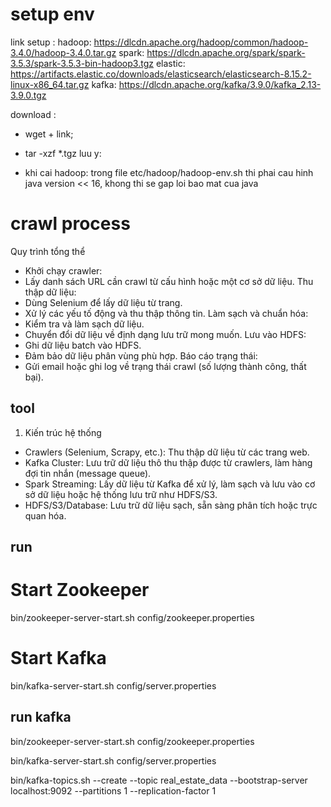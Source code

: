 # setup env
link setup :
    hadoop: https://dlcdn.apache.org/hadoop/common/hadoop-3.4.0/hadoop-3.4.0.tar.gz
    spark: https://dlcdn.apache.org/spark/spark-3.5.3/spark-3.5.3-bin-hadoop3.tgz
    elastic: https://artifacts.elastic.co/downloads/elasticsearch/elasticsearch-8.15.2-linux-x86_64.tar.gz
    kafka: https://dlcdn.apache.org/kafka/3.9.0/kafka_2.13-3.9.0.tgz

download :
- wget + link;
- tar -xzf *.tgz
luu y:

- khi cai hadoop: trong file etc/hadoop/hadoop-env.sh thi phai cau hinh java version << 16, khong thi se gap loi bao mat cua java



# crawl process
Quy trình tổng thể
- Khởi chạy crawler:
- Lấy danh sách URL cần crawl từ cấu hình hoặc một cơ sở dữ liệu.
Thu thập dữ liệu:
- Dùng Selenium để lấy dữ liệu từ trang.
- Xử lý các yếu tố động và thu thập thông tin.
Làm sạch và chuẩn hóa:
- Kiểm tra và làm sạch dữ liệu.
- Chuyển đổi dữ liệu về định dạng lưu trữ mong muốn.
Lưu vào HDFS:
- Ghi dữ liệu batch vào HDFS.
- Đảm bảo dữ liệu phân vùng phù hợp.
Báo cáo trạng thái:
- Gửi email hoặc ghi log về trạng thái crawl (số lượng thành công, thất bại).

## tool
1. Kiến trúc hệ thống
- Crawlers (Selenium, Scrapy, etc.): Thu thập dữ liệu từ các trang web.
- Kafka Cluster: Lưu trữ dữ liệu thô thu thập được từ crawlers, làm hàng đợi tin nhắn (message queue).
- Spark Streaming: Lấy dữ liệu từ Kafka để xử lý, làm sạch và lưu vào cơ sở dữ liệu hoặc hệ thống lưu trữ như HDFS/S3.
- HDFS/S3/Database: Lưu trữ dữ liệu sạch, sẵn sàng phân tích hoặc trực quan hóa.

## run
# Start Zookeeper
bin/zookeeper-server-start.sh config/zookeeper.properties

# Start Kafka
bin/kafka-server-start.sh config/server.properties

## run kafka
bin/zookeeper-server-start.sh config/zookeeper.properties

bin/kafka-server-start.sh config/server.properties

bin/kafka-topics.sh --create --topic real_estate_data --bootstrap-server localhost:9092 --partitions 1 --replication-factor 1

